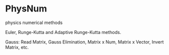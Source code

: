 # PhysNum
physics numerical methods

Euler, Runge-Kutta and Adaptive Runge-Kutta methods.

Gauss: Read Matrix, Gauss Elimination, Matrix x Num, Matrix x Vector, Invert Matrix, etc.
